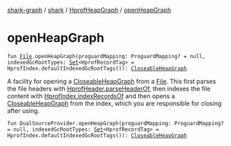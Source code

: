 [shark-graph](../../index.md) / [shark](../index.md) / [HprofHeapGraph](index.md) / [openHeapGraph](./open-heap-graph.md)

# openHeapGraph

`fun `[`File`](https://docs.oracle.com/javase/6/docs/api/java/io/File.html)`.openHeapGraph(proguardMapping: ProguardMapping? = null, indexedGcRootTypes: `[`Set`](https://kotlinlang.org/api/latest/jvm/stdlib/kotlin.collections/-set/index.html)`<HprofRecordTag> = HprofIndex.defaultIndexedGcRootTags()): `[`CloseableHeapGraph`](../-closeable-heap-graph.md)

A facility for opening a [CloseableHeapGraph](../-closeable-heap-graph.md) from a [File](https://docs.oracle.com/javase/6/docs/api/java/io/File.html).
This first parses the file headers with [HprofHeader.parseHeaderOf](#), then indexes the file content
with [HprofIndex.indexRecordsOf](../-hprof-index/index-records-of.md) and then opens a [CloseableHeapGraph](../-closeable-heap-graph.md) from the index, which
you are responsible for closing after using.

`fun DualSourceProvider.openHeapGraph(proguardMapping: ProguardMapping? = null, indexedGcRootTypes: `[`Set`](https://kotlinlang.org/api/latest/jvm/stdlib/kotlin.collections/-set/index.html)`<HprofRecordTag> = HprofIndex.defaultIndexedGcRootTags()): `[`CloseableHeapGraph`](../-closeable-heap-graph.md)
